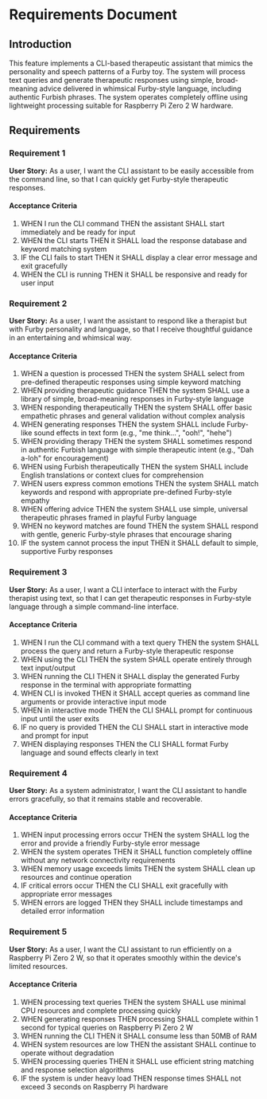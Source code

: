 # Requirements Document

## Introduction

This feature implements a CLI-based therapeutic assistant that mimics the personality and speech patterns of a Furby toy. The system will process text queries and generate therapeutic responses using simple, broad-meaning advice delivered in whimsical Furby-style language, including authentic Furbish phrases. The system operates completely offline using lightweight processing suitable for Raspberry Pi Zero 2 W hardware.

## Requirements

### Requirement 1

**User Story:** As a user, I want the CLI assistant to be easily accessible from the command line, so that I can quickly get Furby-style therapeutic responses.

#### Acceptance Criteria

1. WHEN I run the CLI command THEN the assistant SHALL start immediately and be ready for input
2. WHEN the CLI starts THEN it SHALL load the response database and keyword matching system
3. IF the CLI fails to start THEN it SHALL display a clear error message and exit gracefully
4. WHEN the CLI is running THEN it SHALL be responsive and ready for user input

### Requirement 2

**User Story:** As a user, I want the assistant to respond like a therapist but with Furby personality and language, so that I receive thoughtful guidance in an entertaining and whimsical way.

#### Acceptance Criteria

1. WHEN a question is processed THEN the system SHALL select from pre-defined therapeutic responses using simple keyword matching
2. WHEN providing therapeutic guidance THEN the system SHALL use a library of simple, broad-meaning responses in Furby-style language
3. WHEN responding therapeutically THEN the system SHALL offer basic empathetic phrases and general validation without complex analysis
4. WHEN generating responses THEN the system SHALL include Furby-like sound effects in text form (e.g., "me think...", "ooh!", "hehe")
5. WHEN providing therapy THEN the system SHALL sometimes respond in authentic Furbish language with simple therapeutic intent (e.g., "Dah a-loh" for encouragement)
6. WHEN using Furbish therapeutically THEN the system SHALL include English translations or context clues for comprehension
7. WHEN users express common emotions THEN the system SHALL match keywords and respond with appropriate pre-defined Furby-style empathy
8. WHEN offering advice THEN the system SHALL use simple, universal therapeutic phrases framed in playful Furby language
9. WHEN no keyword matches are found THEN the system SHALL respond with gentle, generic Furby-style phrases that encourage sharing
10. IF the system cannot process the input THEN it SHALL default to simple, supportive Furby responses

### Requirement 3

**User Story:** As a user, I want a CLI interface to interact with the Furby therapist using text, so that I can get therapeutic responses in Furby-style language through a simple command-line interface.

#### Acceptance Criteria

1. WHEN I run the CLI command with a text query THEN the system SHALL process the query and return a Furby-style therapeutic response
2. WHEN using the CLI THEN the system SHALL operate entirely through text input/output
3. WHEN running the CLI THEN it SHALL display the generated Furby response in the terminal with appropriate formatting
4. WHEN CLI is invoked THEN it SHALL accept queries as command line arguments or provide interactive input mode
5. WHEN in interactive mode THEN the CLI SHALL prompt for continuous input until the user exits
6. IF no query is provided THEN the CLI SHALL start in interactive mode and prompt for input
7. WHEN displaying responses THEN the CLI SHALL format Furby language and sound effects clearly in text

### Requirement 4

**User Story:** As a system administrator, I want the CLI assistant to handle errors gracefully, so that it remains stable and recoverable.

#### Acceptance Criteria

1. WHEN input processing errors occur THEN the system SHALL log the error and provide a friendly Furby-style error message
2. WHEN the system operates THEN it SHALL function completely offline without any network connectivity requirements
3. WHEN memory usage exceeds limits THEN the system SHALL clean up resources and continue operation
4. IF critical errors occur THEN the CLI SHALL exit gracefully with appropriate error messages
5. WHEN errors are logged THEN they SHALL include timestamps and detailed error information

### Requirement 5

**User Story:** As a user, I want the CLI assistant to run efficiently on a Raspberry Pi Zero 2 W, so that it operates smoothly within the device's limited resources.

#### Acceptance Criteria

1. WHEN processing text queries THEN the system SHALL use minimal CPU resources and complete processing quickly
2. WHEN generating responses THEN processing SHALL complete within 1 second for typical queries on Raspberry Pi Zero 2 W
3. WHEN running the CLI THEN it SHALL consume less than 50MB of RAM
4. WHEN system resources are low THEN the assistant SHALL continue to operate without degradation
5. WHEN processing queries THEN it SHALL use efficient string matching and response selection algorithms
6. IF the system is under heavy load THEN response times SHALL not exceed 3 seconds on Raspberry Pi hardware